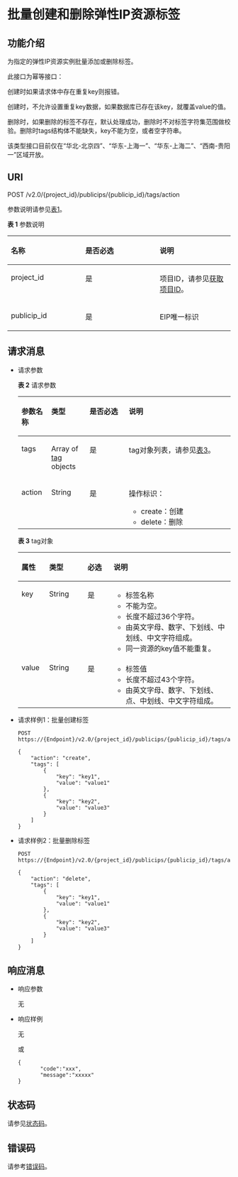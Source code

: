 # 批量创建和删除弹性IP资源标签<a name="eip_apitag_0004"></a>

## 功能介绍<a name="zh-cn_topic_0201534168_section16984350162413"></a>

为指定的弹性IP资源实例批量添加或删除标签。

此接口为幂等接口：

创建时如果请求体中存在重复key则报错。

创建时，不允许设置重复key数据，如果数据库已存在该key，就覆盖value的值。

删除时，如果删除的标签不存在，默认处理成功，删除时不对标签字符集范围做校验。删除时tags结构体不能缺失，key不能为空，或者空字符串。

该类型接口目前仅在“华北-北京四”、“华东-上海一”、“华东-上海二”、“西南-贵阳一”区域开放。

## URI<a name="zh-cn_topic_0201534168_section49844500244"></a>

POST /v2.0/\{project\_id\}/publicips/\{publicip\_id\}/tags/action

参数说明请参见[表1](#zh-cn_topic_0201534168_table27380479)。

**表 1**  参数说明

<a name="zh-cn_topic_0201534168_table27380479"></a>
<table><thead align="left"><tr id="zh-cn_topic_0201534168_row28751554"><th class="cellrowborder" valign="top" width="33.33333333333333%" id="mcps1.2.4.1.1"><p id="zh-cn_topic_0201534168_p47174532"><a name="zh-cn_topic_0201534168_p47174532"></a><a name="zh-cn_topic_0201534168_p47174532"></a>名称</p>
</th>
<th class="cellrowborder" valign="top" width="33.33333333333333%" id="mcps1.2.4.1.2"><p id="zh-cn_topic_0201534168_p63040734"><a name="zh-cn_topic_0201534168_p63040734"></a><a name="zh-cn_topic_0201534168_p63040734"></a>是否必选</p>
</th>
<th class="cellrowborder" valign="top" width="33.33333333333333%" id="mcps1.2.4.1.3"><p id="zh-cn_topic_0201534168_p6025849"><a name="zh-cn_topic_0201534168_p6025849"></a><a name="zh-cn_topic_0201534168_p6025849"></a>说明</p>
</th>
</tr>
</thead>
<tbody><tr id="zh-cn_topic_0201534168_row18331773"><td class="cellrowborder" valign="top" width="33.33333333333333%" headers="mcps1.2.4.1.1 "><p id="zh-cn_topic_0201534168_p8478608"><a name="zh-cn_topic_0201534168_p8478608"></a><a name="zh-cn_topic_0201534168_p8478608"></a>project_id</p>
</td>
<td class="cellrowborder" valign="top" width="33.33333333333333%" headers="mcps1.2.4.1.2 "><p id="zh-cn_topic_0201534168_p15678685"><a name="zh-cn_topic_0201534168_p15678685"></a><a name="zh-cn_topic_0201534168_p15678685"></a>是</p>
</td>
<td class="cellrowborder" valign="top" width="33.33333333333333%" headers="mcps1.2.4.1.3 "><p id="zh-cn_topic_0201534168_p10487112"><a name="zh-cn_topic_0201534168_p10487112"></a><a name="zh-cn_topic_0201534168_p10487112"></a>项目ID，请参见<a href="获取项目ID.md#eip_api06_0004">获取项目ID</a>。</p>
</td>
</tr>
<tr id="zh-cn_topic_0201534168_row21254748"><td class="cellrowborder" valign="top" width="33.33333333333333%" headers="mcps1.2.4.1.1 "><p id="zh-cn_topic_0201534168_p43913021"><a name="zh-cn_topic_0201534168_p43913021"></a><a name="zh-cn_topic_0201534168_p43913021"></a>publicip_id</p>
</td>
<td class="cellrowborder" valign="top" width="33.33333333333333%" headers="mcps1.2.4.1.2 "><p id="zh-cn_topic_0201534168_p184914"><a name="zh-cn_topic_0201534168_p184914"></a><a name="zh-cn_topic_0201534168_p184914"></a>是</p>
</td>
<td class="cellrowborder" valign="top" width="33.33333333333333%" headers="mcps1.2.4.1.3 "><p id="zh-cn_topic_0201534168_p14978051"><a name="zh-cn_topic_0201534168_p14978051"></a><a name="zh-cn_topic_0201534168_p14978051"></a>EIP唯一标识</p>
</td>
</tr>
</tbody>
</table>

## 请求消息<a name="zh-cn_topic_0201534168_section1799117501243"></a>

-   请求参数

    **表 2**  请求参数

    <a name="zh-cn_topic_0201534168_table8992250172415"></a>
    <table><thead align="left"><tr id="zh-cn_topic_0201534168_row3711351132413"><th class="cellrowborder" valign="top" width="14.000000000000002%" id="mcps1.2.5.1.1"><p id="zh-cn_topic_0201534168_p471145111242"><a name="zh-cn_topic_0201534168_p471145111242"></a><a name="zh-cn_topic_0201534168_p471145111242"></a>参数名称</p>
    </th>
    <th class="cellrowborder" valign="top" width="18%" id="mcps1.2.5.1.2"><p id="zh-cn_topic_0201534168_p47115515247"><a name="zh-cn_topic_0201534168_p47115515247"></a><a name="zh-cn_topic_0201534168_p47115515247"></a>类型</p>
    </th>
    <th class="cellrowborder" valign="top" width="18.509999999999998%" id="mcps1.2.5.1.3"><p id="zh-cn_topic_0201534168_p10711051202417"><a name="zh-cn_topic_0201534168_p10711051202417"></a><a name="zh-cn_topic_0201534168_p10711051202417"></a>是否必选</p>
    </th>
    <th class="cellrowborder" valign="top" width="49.49%" id="mcps1.2.5.1.4"><p id="zh-cn_topic_0201534168_p117218511241"><a name="zh-cn_topic_0201534168_p117218511241"></a><a name="zh-cn_topic_0201534168_p117218511241"></a>说明</p>
    </th>
    </tr>
    </thead>
    <tbody><tr id="zh-cn_topic_0201534168_row572951152420"><td class="cellrowborder" valign="top" width="14.000000000000002%" headers="mcps1.2.5.1.1 "><p id="zh-cn_topic_0201534168_p17721851132411"><a name="zh-cn_topic_0201534168_p17721851132411"></a><a name="zh-cn_topic_0201534168_p17721851132411"></a>tags</p>
    </td>
    <td class="cellrowborder" valign="top" width="18%" headers="mcps1.2.5.1.2 "><p id="zh-cn_topic_0201534168_p072551172414"><a name="zh-cn_topic_0201534168_p072551172414"></a><a name="zh-cn_topic_0201534168_p072551172414"></a>Array of <a href="#zh-cn_topic_0201534168_table13242848193719">tag</a> objects</p>
    </td>
    <td class="cellrowborder" valign="top" width="18.509999999999998%" headers="mcps1.2.5.1.3 "><p id="zh-cn_topic_0201534168_p7721851162410"><a name="zh-cn_topic_0201534168_p7721851162410"></a><a name="zh-cn_topic_0201534168_p7721851162410"></a>是</p>
    </td>
    <td class="cellrowborder" valign="top" width="49.49%" headers="mcps1.2.5.1.4 "><p id="zh-cn_topic_0201534168_p67265110244"><a name="zh-cn_topic_0201534168_p67265110244"></a><a name="zh-cn_topic_0201534168_p67265110244"></a>tag对象列表，请参见<a href="#zh-cn_topic_0201534168_table13242848193719">表3</a>。</p>
    </td>
    </tr>
    <tr id="zh-cn_topic_0201534168_row57295120245"><td class="cellrowborder" valign="top" width="14.000000000000002%" headers="mcps1.2.5.1.1 "><p id="zh-cn_topic_0201534168_p572115152417"><a name="zh-cn_topic_0201534168_p572115152417"></a><a name="zh-cn_topic_0201534168_p572115152417"></a>action</p>
    </td>
    <td class="cellrowborder" valign="top" width="18%" headers="mcps1.2.5.1.2 "><p id="zh-cn_topic_0201534168_p12724511244"><a name="zh-cn_topic_0201534168_p12724511244"></a><a name="zh-cn_topic_0201534168_p12724511244"></a>String</p>
    </td>
    <td class="cellrowborder" valign="top" width="18.509999999999998%" headers="mcps1.2.5.1.3 "><p id="zh-cn_topic_0201534168_p3721951162417"><a name="zh-cn_topic_0201534168_p3721951162417"></a><a name="zh-cn_topic_0201534168_p3721951162417"></a>是</p>
    </td>
    <td class="cellrowborder" valign="top" width="49.49%" headers="mcps1.2.5.1.4 "><p id="zh-cn_topic_0201534168_p1562014114112"><a name="zh-cn_topic_0201534168_p1562014114112"></a><a name="zh-cn_topic_0201534168_p1562014114112"></a>操作标识：</p>
    <a name="zh-cn_topic_0201534168_ul2205152413110"></a><a name="zh-cn_topic_0201534168_ul2205152413110"></a><ul id="zh-cn_topic_0201534168_ul2205152413110"><li>create：创建</li><li>delete：删除</li></ul>
    </td>
    </tr>
    </tbody>
    </table>

    **表 3**  tag对象

    <a name="zh-cn_topic_0201534168_table13242848193719"></a>
    <table><thead align="left"><tr id="zh-cn_topic_0201534168_row13343144812379"><th class="cellrowborder" valign="top" width="13%" id="mcps1.2.5.1.1"><p id="zh-cn_topic_0201534168_p15343174853715"><a name="zh-cn_topic_0201534168_p15343174853715"></a><a name="zh-cn_topic_0201534168_p15343174853715"></a>属性</p>
    </th>
    <th class="cellrowborder" valign="top" width="18.060000000000002%" id="mcps1.2.5.1.2"><p id="zh-cn_topic_0201534168_p13431648163716"><a name="zh-cn_topic_0201534168_p13431648163716"></a><a name="zh-cn_topic_0201534168_p13431648163716"></a>类型</p>
    </th>
    <th class="cellrowborder" valign="top" width="12.24%" id="mcps1.2.5.1.3"><p id="zh-cn_topic_0201534168_p169809965412"><a name="zh-cn_topic_0201534168_p169809965412"></a><a name="zh-cn_topic_0201534168_p169809965412"></a>必选</p>
    </th>
    <th class="cellrowborder" valign="top" width="56.699999999999996%" id="mcps1.2.5.1.4"><p id="zh-cn_topic_0201534168_p11344748183719"><a name="zh-cn_topic_0201534168_p11344748183719"></a><a name="zh-cn_topic_0201534168_p11344748183719"></a>说明</p>
    </th>
    </tr>
    </thead>
    <tbody><tr id="zh-cn_topic_0201534168_row103449487379"><td class="cellrowborder" valign="top" width="13%" headers="mcps1.2.5.1.1 "><p id="zh-cn_topic_0201534168_p183469482373"><a name="zh-cn_topic_0201534168_p183469482373"></a><a name="zh-cn_topic_0201534168_p183469482373"></a>key</p>
    </td>
    <td class="cellrowborder" valign="top" width="18.060000000000002%" headers="mcps1.2.5.1.2 "><p id="zh-cn_topic_0201534168_p1434684863710"><a name="zh-cn_topic_0201534168_p1434684863710"></a><a name="zh-cn_topic_0201534168_p1434684863710"></a>String</p>
    </td>
    <td class="cellrowborder" valign="top" width="12.24%" headers="mcps1.2.5.1.3 "><p id="zh-cn_topic_0201534168_p298018911544"><a name="zh-cn_topic_0201534168_p298018911544"></a><a name="zh-cn_topic_0201534168_p298018911544"></a>是</p>
    </td>
    <td class="cellrowborder" valign="top" width="56.699999999999996%" headers="mcps1.2.5.1.4 "><a name="zh-cn_topic_0201534168_zh-cn_topic_0013935842_zh-cn_topic_0067805752_zh-cn_topic_0013859511_ul2321196023222"></a><a name="zh-cn_topic_0201534168_zh-cn_topic_0013935842_zh-cn_topic_0067805752_zh-cn_topic_0013859511_ul2321196023222"></a><ul id="zh-cn_topic_0201534168_zh-cn_topic_0013935842_zh-cn_topic_0067805752_zh-cn_topic_0013859511_ul2321196023222"><li>标签名称</li><li>不能为空。</li><li>长度不超过36个字符。</li><li>由英文字母、数字、下划线、中划线、中文字符组成。</li><li>同一资源的key值不能重复。</li></ul>
    </td>
    </tr>
    <tr id="zh-cn_topic_0201534168_row2346548163714"><td class="cellrowborder" valign="top" width="13%" headers="mcps1.2.5.1.1 "><p id="zh-cn_topic_0201534168_p1134624816377"><a name="zh-cn_topic_0201534168_p1134624816377"></a><a name="zh-cn_topic_0201534168_p1134624816377"></a>value</p>
    </td>
    <td class="cellrowborder" valign="top" width="18.060000000000002%" headers="mcps1.2.5.1.2 "><p id="zh-cn_topic_0201534168_p234619483371"><a name="zh-cn_topic_0201534168_p234619483371"></a><a name="zh-cn_topic_0201534168_p234619483371"></a>String</p>
    </td>
    <td class="cellrowborder" valign="top" width="12.24%" headers="mcps1.2.5.1.3 "><p id="zh-cn_topic_0201534168_p209805915417"><a name="zh-cn_topic_0201534168_p209805915417"></a><a name="zh-cn_topic_0201534168_p209805915417"></a>是</p>
    </td>
    <td class="cellrowborder" valign="top" width="56.699999999999996%" headers="mcps1.2.5.1.4 "><a name="zh-cn_topic_0201534168_zh-cn_topic_0013935842_zh-cn_topic_0067805752_zh-cn_topic_0013859511_ul6706750105539"></a><a name="zh-cn_topic_0201534168_zh-cn_topic_0013935842_zh-cn_topic_0067805752_zh-cn_topic_0013859511_ul6706750105539"></a><ul id="zh-cn_topic_0201534168_zh-cn_topic_0013935842_zh-cn_topic_0067805752_zh-cn_topic_0013859511_ul6706750105539"><li>标签值</li><li>长度不超过43个字符。</li><li>由英文字母、数字、下划线、点、中划线、中文字符组成。</li></ul>
    </td>
    </tr>
    </tbody>
    </table>


-   请求样例1：批量创建标签

    ```
    POST https://{Endpoint}/v2.0/{project_id}/publicips/{publicip_id}/tags/action
    
    {
        "action": "create",
        "tags": [
            {
                "key": "key1",
                "value": "value1"
            },
            {
                "key": "key2",
                "value": "value3"
            }
        ]
    }
    ```


-   请求样例2：批量删除标签

    ```
    POST https://{Endpoint}/v2.0/{project_id}/publicips/{publicip_id}/tags/action
    
    {
        "action": "delete",
        "tags": [
            {
                "key": "key1",
                "value": "value1"
            },
            {
                "key": "key2",
                "value": "value3"
            }
        ]
    }
    ```


## 响应消息<a name="zh-cn_topic_0201534168_section173510241"></a>

-   响应参数

    无

-   响应样例

    无

    或

    ```
    {
           "code":"xxx",
           "message":"xxxxx"
    }
    ```


## 状态码<a name="zh-cn_topic_0201534168_section31981619"></a>

请参见[状态码](状态码.md#eip_api05_0001)。

## 错误码<a name="zh-cn_topic_0201534168_section85821649202813"></a>

请参考[错误码](错误码.md)。

